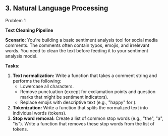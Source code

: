 ## 3. Natural Language Processing

Problem 1

**Text Cleaning Pipeline**

**Scenario:** You're building a basic sentiment analysis tool for social media comments. The comments often contain typos, emojis, and irrelevant words. You need to clean the text before feeding it to your sentiment analysis model.

**Tasks:**

1. **Text normalization:** Write a function that takes a comment string and performs the following:
    - Lowercase all characters.
    - Remove punctuation (except for exclamation points and question marks that might be sentiment indicators).
    - Replace emojis with descriptive text (e.g., "happy" for ).
2. **Tokenization:** Write a function that splits the normalized text into individual words (tokens).
3. **Stop word removal:** Create a list of common stop words (e.g., "the", "a", "is"). Write a function that removes these stop words from the list of tokens.

